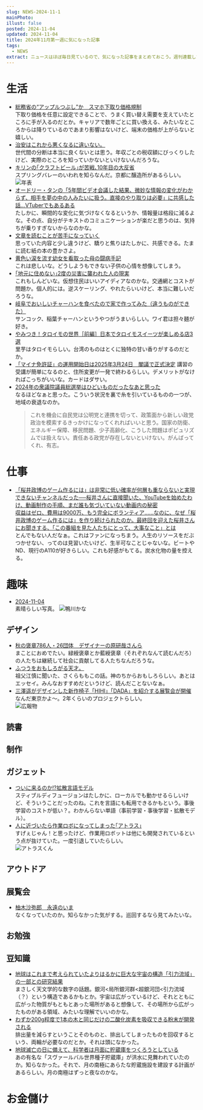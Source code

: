 ```yaml
---
slug: NEWS-2024-11-1
mainPhoto: 
illust: false
posted: 2024-11-04
updated: 2024-11-04
title: 2024年11月第一週に気になった記事
tags:
  - NEWS
extract: ニュースはほぼ毎日見ているので、気になった記事をまとめておこう。週刊連載したい。
---
```

# 生活

- [総務省の“アップルつぶし”か　スマホ下取り価格規制](https://ascii.jp/elem/000/004/231/4231933/4/)  
  下取り価格を任意に設定できることで、うまく買い替え需要を支えていたところに手が入るのだとか。キャリアで数年ごとに買い換える、みたいなところからは降りているのであまり影響はないけど、端末の価格が上がらないと嬉しい。
- [治安はこれから悪くなるに違いない。](https://blog.tinect.jp/?p=88067)  
  世代間の分断は本当に良くないとは思う。年収ごとの税収額にびっくりしたけど、実際のところを知っていかないといけないんだろうな。
- [キリンの｢クラフトビール｣が苦戦､10年目の大反省](https://toyokeizai.net/articles/-/835762?page=3)  
  スプリングバレーのいわれを知らなんだ。京都に醸造所があるらしい。
  ![年表](images/news/2024-11-04-NEWS/01.png)
- [オードリー・タンの「5年間ビデオ会議した結果、微妙な情報の変化がわからず、相手を夢の中の人みたいに扱う。直接のやり取りは必要」に共感した話…VTuberでもあるある](https://togetter.com/li/2459275)  
  たしかに、瞬間的な変化に気づけなくなるというか、情報量は格段に減るよな。その点、自分がテキストのコミュニケーションが楽だと思うのは、気持ちが乗りすぎないからなのかな。
- [文章を読むことが苦手になっていく](https://blog.3qe.us/entry/2024/11/02/044339)  
  思っていた内容と少し違うけど、驕りと焦りはたしかに、共感できる。たまに読む紙の本の豊かさよ。
- [黄色い涙を流す幼女を看取った母の闘病手記](https://toyokeizai.net/articles/-/837101?page=10)  
  これは悲しいな。どうしようもできない子供の心情を想像してしまう。
- [｢地元に住めない｣2度の災害に襲われた人の現実](https://toyokeizai.net/articles/-/837479)  
  これもしんどいな。仮想住民はいいアイディアなのかな。交通網とコストが問題か。個人的には。逆スケーリング、やれたらいいけど、本当に難しいだろうな。
- [岐阜でおいしいチャーハンを食べたので家で作ってみた（違うものができた）](https://dailyportalz.jp/kiji/sancock-chanan-tsukuru)  
  サンコック、稲葉チャーハンというやつがうまいらしい。ワイ君は担々麺が好き。
- [やみつき！タロイモの世界［前編］日本でタロイモスイーツが楽しめる店3選](https://80c.jp/column/20241031-1.html?utm_source=rss&utm_medium=rss&utm_campaign=20241031-1)  
  里芋はタロイモらしい。台湾のものはとくに独特の甘い香りがするのだとか。
- [「マイナ免許証」の運用開始日は2025年3月24日　閣議で正式決定](https://www.itmedia.co.jp/mobile/articles/2410/29/news149.html)  講習の受講が簡単になるのと、住所変更が一発で終わるらしい。デメリットがなければこっちがいいな。カードはダサい。
- [2024年の衆議院議員総選挙はひどいものだったなあと思った](http://finalvent.cocolog-nifty.com/fareastblog/2024/10/post-042148.html)  
  なるほどなぁと思った。こういう状況を裏で糸を引いているものの一つが、地域の衰退なのか。  
  > これを機会に自民党は公明党と連携を切って、政策面から新しい政党政治を模索するきっかけになってくれればいいと思う。国家の防衛、エネルギー保障、移民問題、少子高齢化、こうした問題はポピュリズムでは扱えない。責任ある政党が存在しないといけない。がんばってくれ、有志。
# 仕事

- [「桜井政博のゲーム作るには」は非常に低い確率が何層も重ならないと実現できないチャンネルだった──桜井さんに直接聞いた、YouTubeを始めたわけ、動画制作の手順、まだ誰も気づいていない動画内の秘密](https://news.denfaminicogamer.jp/interview/221228a/3)  
  [収益はゼロ、費用は9000万、もう完全にボランティア……なのに、なぜ「桜井政博のゲーム作るには」を作り続けられたのか。最終回を迎えた桜井さんにお聞きする、「この番組を見た人たちにとって、大事なこと」とは](https://news.denfaminicogamer.jp/interview/241105s/4)  
  とんでもない人だなぁ。これはファンになっちまう。人生のリソースをだぶつかせない、ってのは見習いたいけど、生半可なことじゃないな。ビートやND、現行のA110が好きらしい。これも好感がもてる。炭水化物の量を控える。

# 趣味

- [2024-11-04](https://akarusa.hatenablog.com/entry/2024/11/04/074656)  
  素晴らしい写真。
   ![鴨川かな](images/news/2024-11-04-NEWS/03.png)

## デザイン

- [秋の褒章786人・26団体　デザイナーの原研哉さんら](https://www.nikkei.com/article/DGXZQOUE319XQ0R31C24A0000000/)  
  まことにおめでたい。緑綬褒章とか藍綬褒章（それぞれなんて読むんだろ）の人たちは継続して社会に貢献してる人たちなんだろうな。
- [ふつうをおもしろがる天才。](https://www.1101.com/n/s/sobue_sakuramomoko/2024-11-06.html)  
  祖父江慎に聞いた、さくらももこの話。神のちからおもしろらしい。あとはエッセイ。みんなおすすめだというけど、読んだことないなぁ。
- [三澤遥がデザインした新作椅子「HIHI」「DADA」を紹介する展覧会が開催](https://www.axismag.jp/posts/2024/11/623710.html)  
  なんだ東京かよ〜。2年くらいのプロジェクトらしい。  
  ![広報物](images/news/2024-11-04-NEWS/04.png)
## 読書

## 制作

## ガジェット

- [ついに来るのか!?拡散言語モデル](https://note.com/shi3zblog/n/nf98f1af25512)  
  スティブルディフュージョンはたしかに、ローカルでも動かせるらしいけど、そういうことだったのね。これを言語にも転用できるかもという。事後学習のコストが低い？。わかんらない単語（事前学習・事後学習・拡散モデル）。
- [人に近づいたら作業ロボになってしまった｢アトラス｣](https://www.gizmodo.jp/2024/11/bostondynamics_atlas.html)  
  すげぇじゃん！と思ったけど、作業用ロボットは他にも開発されているという点が抜けていた。一度引退していたらしい。  
  ![アトラスくん](images/news/2024-11-04-NEWS/02.png)
## アウトドア

## 展覧会

- [柚木沙弥郎　永遠のいま](https://www.japandesign.ne.jp/event/yunokisamiro-ima/)  
  なくなっていたのか。知らなかった気がする。巡回するなら見てみたいな。
## お勉強

## 豆知識

- [地球はこれまで考えられていたよりはるかに巨大な宇宙の構造「引力流域」の一部との研究結果](https://gigazine.net/news/20241102-cosmic-mega-structures-basin-of-attraction/)  
  まさしく天文学的な数字の話題。銀河<局所銀河群<超銀河団<引力流域（？）という構造であるかもとか。宇宙は広がっているけど、それとともに広がった物質がもともとあった場所があると想像して、その場所から広がったものがある領域、みたいな理解でいいのかな。
- [わずか200g程度で1本の木と同じだけの二酸化炭素を吸収できる粉末が開発される](https://gigazine.net/news/20241103-carbon-dioxide-capture-powder/)  
  排出量を減らすということそのものと、排出してしまったものを回収するという、両輪が必要なのだとか。それは頭になかった。
- [地球滅亡の日に備えて、科学者は月面に貯蔵庫をつくろうとしている](https://wired.jp/article/sz-scientists-want-to-build-a-doomsday-vault-on-the-moon/)  
  あの有名な「スヴァールバル世界種子貯蔵庫」が洪水に見舞われていたのか。知らなかった。それで、月の南極にあらたな貯蔵施設を建設する計画があるらしい。月の南極はずっと夜なのかな。
# お金儲け